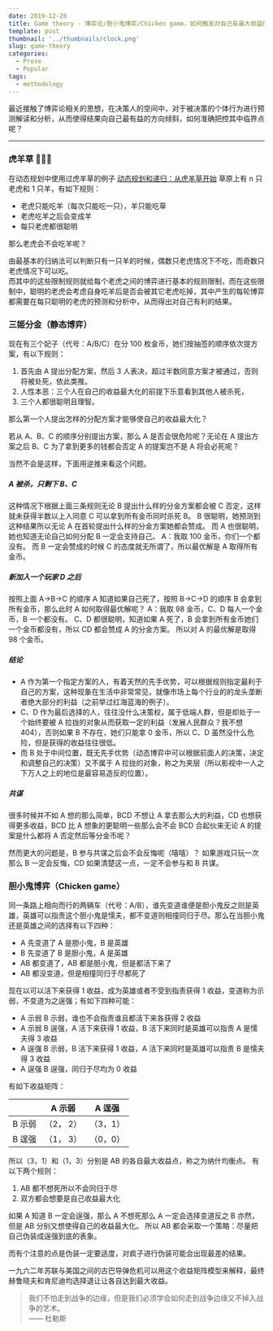 ```yaml
---
date: 2019-12-28
title: Game theory - 博弈论/胆小鬼博弈/Chicken game，如何触发对自己有最大收益的纳什均衡点
template: post
thumbnail: '../thumbnails/clock.png'
slug: game-theory
categories:
  - Prose
  - Popular
tags:
  - methodology
---
```


最近接触了博弈论相关的思想，在决策人的空间中，对于被决策的个体行为进行预测解读和分析，从而使得结果向自己最有益的方向倾斜，如何准确把控其中临界点呢？

---

### 虎羊草 🐅🐑🌱

在动态规划中使用过虎羊草的例子 [动态规划和递归：从虎羊草开始](/post/2019-02-21-DynamicProgrammingAndRecursion)
草原上有 n 只老虎和 1 只羊，有如下规则：

- 老虎只能吃羊（每次只能吃一只），羊只能吃草
- 老虎吃羊之后会变成羊
- 每只老虎都很聪明

那么老虎会不会吃羊呢？

由最基本的归纳法可以判断只有一只羊的时候，偶数只老虎情况下不吃，而奇数只老虎情况下可以吃。<br />
而其中的这些限制规则就给每个老虎之间的博弈进行基本的规则限制，而在这些限制中，聪明的老虎会考虑自身吃羊后是否会被其它老虎吃掉，其中产生的每轮博弈都需要在每只聪明的老虎的预测和分析中，从而得出对自己有利的结果。

### 三姬分金（静态博弈）

现在有三个妃子（代号：A/B/C）在分 100 枚金币，她们按抽签的顺序依次提方案，有以下规则：

1. 首先由 A 提出分配方案，然后 3 人表决，超过半数同意方案才被通过，否则将被处死，依此类推。
2. 人性本恶：三个人在自己的收益最大化的前提下乐意看到其他人被杀死，
3. 三个人都很聪明且理智。

那么第一个人提出怎样的分配方案才能够使自己的收益最大化？

若从 A、B、C 的顺序分别提出方案，那么 A 是否会很危险呢？无论在 A 提出方案之后 B、C 为了拿到更多的钱都会否定 A 的提案岂不是 A 将会必死呢？

当然不会是这样，下面用逆推来看这个问题。

##### A 被杀，只剩下 B、C

这种情况下根据上面三条规则无论 B 提出什么样的分金方案都会被 C 否定，这样就未获得半数以上人同意 C 可以拿到所有金币同时杀死 B。
B 很聪明，她预测到这种结果所以无论 A 在首轮提出什么样的分金方案她都会赞成。
而 A 也很聪明，她也知道无论自己如何分配 B 一定会支持自己。
A：我取 100 金币，你们一个都没有。
而 B 一定会赞成的时候 C 的态度就无所谓了，所以最优解是 A 取得所有金币。

##### 新加入一个玩家 D 之后

按照上面 A->B->C 的顺序 A 知道如果自己死了，按照 B->C->D 的顺序 B 会拿到所有金币，那么此时 A 如何取得最优解呢？
A：我取 98 金币，C、D 每人一个金币，B 一个都没有。
C、D 都很聪明，知道如果 A 死了，B 会拿到所有金币她们一个金币都没有，所以 CD 都会赞成 A 的分金方案。
所以对 A 的最优解是取得 98 个金币。

##### 结论

- A 作为第一个指定方案的人，有着天然的先手优势，可以根据规则指定最利于自己的方案，这种现象在生活中非常常见，就像市场上每个行业的的龙头垄断者绝大部分的利益（之前举过红海蓝海的例子）。
- C、D 作为最后选择的人，往往没什么决策权，属于低端人群，但是却处于一个始终要被 A 拉拢的对象从而获取一定的利益（发展人民群众？我不想 404），否则如果 B 不存在，她们只能拿 0 金币，所以 C、D 虽然没什么危险，但是获得的收益往往很低。
- 而 B 处于中间位置，既无先手优势（动态博弈中可以根据前面人的决策，决定和调整自己的决策）又不属于 A 拉拢的对象，称之为夹层（所以影视中一人之下万人之上的地位是最容易造反的位置）。

##### 共谋

很多时候并不如 A 想的那么简单，BCD 不想让 A 拿去那么大的利益，CD 也想获得更多收益，BCD 比 A 想象的更聪明一些那么会不会 BCD 合起伙来无论 A 的提案是什么都将 A 否定然后等分金币呢？

然而更大的问题是，B 参与共谋之后会不会反悔呢（嘻嘻）？
如果游戏只玩一次那么 B 一定会反悔，CD 如果清楚这一点，一定不会参与和 B 共谋。

### 胆小鬼博弈（Chicken game）

同一条路上相向而行的两辆车（代号：A/B），谁先变道谁便是胆小鬼反之则是英雄，英雄可以指责这个胆小鬼是懦夫，都不变道则相撞同归于尽。那么在当胆小鬼还是英雄之间的选择有以下四种：

- A 先变道了 A 是胆小鬼，B 是英雄
- B 先变道了 B 是胆小鬼，A 是英雄
- AB 都变道了，AB 都是胆小鬼，但是都活下来了
- AB 都没变道，但是相撞同归于尽都死了

现在以可以活下来获得 1 收益，成为英雄或者不受到指责获得 1 收益，变道称为示弱，不变道为之逞强；有如下四种可能：

- A 示弱 B 示弱，谁也不会指责谁且都活下来各获得 2 收益
- A 示弱 B 逞强，A 活下来获得 1 收益，B 活下来同时是英雄可以指责 A 是懦夫得 3 收益
- A 逞强 B 示弱，B 活下来获得 1 收益，A 活下来同时是英雄可以指责 B 是懦夫得 3 收益
- A 逞强 B 逞强，同归于尽均为 0 收益

有如下收益矩阵：

|        |  A 示弱   |  A 逞强  |
| :----: | :-------: | :------: |
| B 示弱 | （2， 2） | （3，1） |
| B 逞强 | （1， 3） | （0，0） |

所以（3，1）和（1，3）分别是 AB 的各自最大收益点，称之为纳什均衡点。
有以下两个规则：

1. AB 都不想死所以不会同归于尽
2. 双方都会想要是自己收益最大化

如果 A 知道 B 一定会逞强，那么 A 不想死那么 A 一定会选择变道反之 B 亦然，但是 AB 分别又想使得自己的收益最大化。
所以 AB 都会采取一个策略：尽量把自己伪装成逞强到底的表象。

而有个注意的点是伪装一定要适度，对疯子进行伪装可能会出现最差的结果。

一九六二年苏联与美国之间的古巴导弹危机可以用这个收益矩阵模型来解释，最终赫鲁晓夫和肯尼迪均选择退让让各自达到最大收益。

> 我们不怕走到战争的边缘，但是我们必须学会如何走到战争边缘又不掉入战争的艺术。<br />
> —— 杜勒斯
